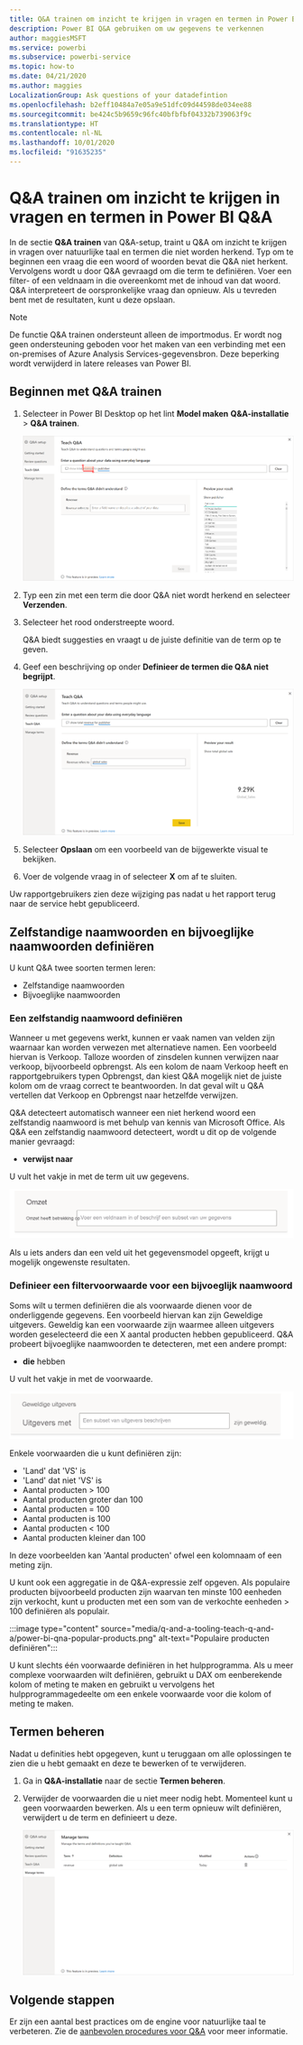 ```yaml
---
title: Q&A trainen om inzicht te krijgen in vragen en termen in Power BI Q&A
description: Power BI Q&A gebruiken om uw gegevens te verkennen
author: maggiesMSFT
ms.service: powerbi
ms.subservice: powerbi-service
ms.topic: how-to
ms.date: 04/21/2020
ms.author: maggies
LocalizationGroup: Ask questions of your datadefintion
ms.openlocfilehash: b2eff10484a7e05a9e51dfc09d44598de034ee88
ms.sourcegitcommit: be424c5b9659c96fc40bfbfbf04332b739063f9c
ms.translationtype: HT
ms.contentlocale: nl-NL
ms.lasthandoff: 10/01/2020
ms.locfileid: "91635235"
---
```

# <a name="teach-qa-to-understand-questions-and-terms-in-power-bi-qa"></a>Q&A trainen om inzicht te krijgen in vragen en termen in Power BI Q&A

In de sectie **Q&A trainen** van Q&A-setup, traint u Q&A om inzicht te krijgen in vragen over natuurlijke taal en termen die niet worden herkend. Typ om te beginnen een vraag die een woord of woorden bevat die Q&A niet herkent. Vervolgens wordt u door Q&A gevraagd om die term te definiëren. Voer een filter- of een veldnaam in die overeenkomt met de inhoud van dat woord. Q&A interpreteert de oorspronkelijke vraag dan opnieuw. Als u tevreden bent met de resultaten, kunt u deze opslaan.

> [!NOTE]
> De functie Q&A trainen ondersteunt alleen de importmodus. Er wordt nog geen ondersteuning geboden voor het maken van een verbinding met een on-premises of Azure Analysis Services-gegevensbron. Deze beperking wordt verwijderd in latere releases van Power BI.

## <a name="start-to-teach-qa"></a>Beginnen met Q&A trainen

1. Selecteer in Power BI Desktop op het lint **Model maken** **Q&A-installatie** > **Q&A trainen**.

    ![Q&A trainen synoniem rood](media/q-and-a-tooling-teach-q-and-a/qna-tooling-teach-synonym-red.png)

2. Typ een zin met een term die door Q&A niet wordt herkend en selecteer **Verzenden**.

3. Selecteer het rood onderstreepte woord. 

    Q&A biedt suggesties en vraagt u de juiste definitie van de term op te geven. 
    
3. Geef een beschrijving op onder **Definieer de termen die Q&A niet begrijpt**.

    ![Q&A trainen synoniem preview](media/q-and-a-tooling-teach-q-and-a/qna-tooling-teach-fixpreview.png)

4. Selecteer **Opslaan** om een voorbeeld van de bijgewerkte visual te bekijken.

5. Voer de volgende vraag in of selecteer **X** om af te sluiten.

Uw rapportgebruikers zien deze wijziging pas nadat u het rapport terug naar de service hebt gepubliceerd.

## <a name="define-nouns-and-adjectives"></a>Zelfstandige naamwoorden en bijvoeglijke naamwoorden definiëren

U kunt Q&A twee soorten termen leren:

- Zelfstandige naamwoorden
- Bijvoeglijke naamwoorden

### <a name="define-a-noun-synonym"></a>Een zelfstandig naamwoord definiëren

Wanneer u met gegevens werkt, kunnen er vaak namen van velden zijn waarnaar kan worden verwezen met alternatieve namen. Een voorbeeld hiervan is Verkoop. Talloze woorden of zinsdelen kunnen verwijzen naar verkoop, bijvoorbeeld opbrengst. Als een kolom de naam Verkoop heeft en rapportgebruikers typen Opbrengst, dan kiest Q&A mogelijk niet de juiste kolom om de vraag correct te beantwoorden. In dat geval wilt u Q&A vertellen dat Verkoop en Opbrengst naar hetzelfde verwijzen.

Q&A detecteert automatisch wanneer een niet herkend woord een zelfstandig naamwoord is met behulp van kennis van Microsoft Office. Als Q&A een zelfstandig naamwoord detecteert, wordt u dit op de volgende manier gevraagd:

- <your term> **verwijst naar** 

U vult het vakje in met de term uit uw gegevens.

![Schermopname van een deel van het Q&A-vak met het woord Omzet en de prompt Omzet die verwijst naar een tekstvak.](media/q-and-a-tooling-teach-q-and-a/qna-tooling-synonym-prompt.png)

Als u iets anders dan een veld uit het gegevensmodel opgeeft, krijgt u mogelijk ongewenste resultaten.

### <a name="define-an-adjective-filter-condition"></a>Definieer een filtervoorwaarde voor een bijvoeglijk naamwoord

Soms wilt u termen definiëren die als voorwaarde dienen voor de onderliggende gegevens. Een voorbeeld hiervan kan zijn Geweldige uitgevers. Geweldig kan een voorwaarde zijn waarmee alleen uitgevers worden geselecteerd die een X aantal producten hebben gepubliceerd. Q&A probeert bijvoeglijke naamwoorden te detecteren, met een andere prompt:

- <field name> **die** hebben  

U vult het vakje in met de voorwaarde.

![Schermopname van een deel van het Q&A-vak met de woorden Fantastische uitgevers en de prompt Uitgevers die naast een tekstvak staan met de woorden Fantastisch.](media/q-and-a-tooling-teach-q-and-a/qna-tooling-adjectives.png)

Enkele voorwaarden die u kunt definiëren zijn:

- 'Land' dat 'VS' is
- 'Land' dat niet 'VS' is
- Aantal producten > 100
- Aantal producten groter dan 100
- Aantal producten = 100
- Aantal producten is 100
- Aantal producten < 100
- Aantal producten kleiner dan 100

In deze voorbeelden kan 'Aantal producten' ofwel een kolomnaam of een meting zijn. 

U kunt ook een aggregatie in de Q&A-expressie zelf opgeven. Als populaire producten bijvoorbeeld producten zijn waarvan ten minste 100 eenheden zijn verkocht, kunt u producten met een som van de verkochte eenheden > 100 definiëren als populair.  

:::image type="content" source="media/q-and-a-tooling-teach-q-and-a/power-bi-qna-popular-products.png" alt-text="Populaire producten definiëren":::

U kunt slechts één voorwaarde definiëren in het hulpprogramma. Als u meer complexe voorwaarden wilt definiëren, gebruikt u DAX om een ​​berekende kolom of meting te maken en gebruikt u vervolgens het hulpprogrammagedeelte om een ​​enkele voorwaarde voor die kolom of meting te maken.

## <a name="manage-terms"></a>Termen beheren

Nadat u definities hebt opgegeven, kunt u teruggaan om alle oplossingen te zien die u hebt gemaakt en deze te bewerken of te verwijderen. 

1. Ga in **Q&A-installatie** naar de sectie **Termen beheren**.

2. Verwijder de voorwaarden die u niet meer nodig hebt. Momenteel kunt u geen voorwaarden bewerken. Als u een term opnieuw wilt definiëren, verwijdert u de term en definieert u deze.

    ![Q&A Termen beheren](media/q-and-a-tooling-teach-q-and-a/qna-manage-terms.png)

## <a name="next-steps"></a>Volgende stappen

Er zijn een aantal best practices om de engine voor natuurlijke taal te verbeteren. Zie de [aanbevolen procedures voor Q&A](q-and-a-best-practices.md) voor meer informatie.
